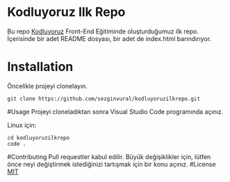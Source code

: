 # Kodluyoruz Ilk Repo
Bu repo [Kodluyoruz](https://kodluyoruz.org) Front-End Eğitiminde oluşturduğumuz ilk repo. İçerisinde bir adet README dosyası, bir adet de index.html barındırıyor.



# Installation
Öncelikle projeyi clonelayın.
``` 
git clone https://github.com/sezginvural/kodluyoruzilkrepo.git
``` 
#Usage
Projeyi cloneladıktan sonra Visual Studio Code programında açınız.

Linux için:
``` 
cd kodluyoruzilkrepo
code .
``` 
#Contributing
Pull requestler kabul edilir. Büyük değişiklikler için, lütfen önce neyi değiştirmek istediğinizi tartışmak için bir konu açınız.
#License
[MIT](https://choosealicense.com/licenses/mit/)
